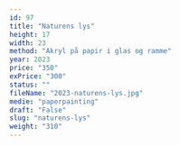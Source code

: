 ```yaml
---
id: 97
title: "Naturens lys"
height: 17
width: 23
method: "Akryl på papir i glas og ramme"
year: 2023
price: "350"
exPrice: "300"
status: ""
fileName: "2023-naturens-lys.jpg"
medie: "paperpainting"
draft: "False"
slug: "naturens-lys"
weight: "310"
---
```

